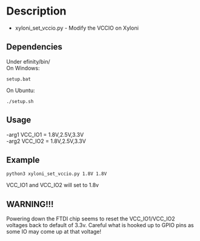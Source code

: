 Description
===========
* xyloni_set_vccio.py - Modify the VCCIO on Xyloni <br/>


## Dependencies
Under efinity/bin/ <br/>
On Windows:
```
setup.bat
```

On Ubuntu:
```
./setup.sh
```

## Usage
-arg1 VCC_IO1 = 1.8V,2.5V,3.3V<br/>
-arg2 VCC_IO2 = 1.8V,2.5V,3.3V<br/>

## Example
```
python3 xyloni_set_vccio.py 1.8V 1.8V
```
VCC_IO1 and VCC_IO2 will set to 1.8v<br/>

## WARNING!!!
Powering down the FTDI chip seems to reset the VCC_IO1/VCC_IO2 voltages back to default of 3.3v. Careful what is hooked up to GPIO pins as some IO may come up at that voltage!
